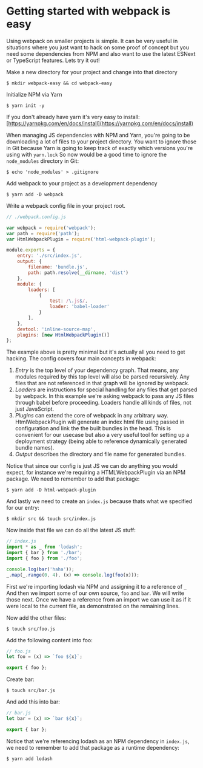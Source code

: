 # Getting started with webpack is easy

Using webpack on smaller projects is simple. It can be very useful in situations where you just want to hack on some proof of concept but you need some dependencies from NPM and also want to use the latest ESNext or TypeScript features. Lets try it out!

Make a new directory for your project and change into that directory

```shell
$ mkdir webpack-easy && cd webpack-easy
```

Initialize NPM via Yarn

```shell
$ yarn init -y
```

If you don't already have yarn it's very easy to install: [https://yarnpkg.com/en/docs/install](https://yarnpkg.com/en/docs/install)

When managing JS dependencies with NPM and Yarn, you're going to be downloading a lot of files to your project directory. You want to ignore those in Git because Yarn is going to keep track of exactly which versions you're using with `yarn.lock` So now would be a good time to ignore the `node_modules` directory in Git:

```shell
$ echo 'node_modules' > .gitignore
```

Add webpack to your project as a development dependency

```shell
$ yarn add -D webpack
```


Write a webpack config file in your project root.
```js
// ./webpack.config.js

var webpack = require('webpack');
var path = require('path');
var HtmlWebpackPlugin = require('html-webpack-plugin');

module.exports = {
    entry: './src/index.js',
    output: {
        filename: 'bundle.js',
        path: path.resolve(__dirname, 'dist')
    },
    module: {
        loaders: [
            {
                test: /\.js$/,
                loader: 'babel-loader'
            }
        ],
    },
    devtool: 'inline-source-map',
    plugins: [new HtmlWebpackPlugin()]
};
```

The example above is pretty minimal but it's actually all you need to get hacking. The config covers four main concepts in webpack:
1. *Entry* is the top level of your dependency graph. That means, any modules required by this top level will also be parsed recursively. Any files that are not referenced in that graph will be ignored by webpack.
1. *Loaders* are instructions for special handling for any files that get parsed by webpack. In this example we're asking webpack to pass any JS files through babel before proceeding. Loaders handle all kinds of files, not just JavaScript.
1. *Plugins* can extend the core of webpack in any arbitrary way. HtmlWebpackPlugin will generate an index html file using passed in configuration and link the the built bundles in the head. This is convenient for our usecase but also a very useful tool for setting up a deployment strategy (being able to reference dynamically generated bundle names).
1. *Output* describes the directory and file name for generated bundles.

Notice that since our config is just JS we can do anything you would expect, for instance we're requiring a HTMLWebpackPlugin via an NPM package. We need to remember to add that package:

```shell
$ yarn add -D html-webpack-plugin
```

And lastly we need to create an `index.js` because thats what we specified for our entry:

```shell
$ mkdir src && touch src/index.js
```

Now inside that file we can do all the latest JS stuff:

```js
// index.js
import * as _ from 'lodash';
import { bar } from './bar';
import { foo } from './foo';

console.log(bar('haha'));
_.map(_.range(0, 4), (x) => console.log(foo(x)));
```

First we're importing lodash via NPM and assigning it to a reference of `_`
And then we import some of our own source, `foo` and `bar`. We will write those next.
Once we have a reference from an import we can use it as if it were local to the current file, as demonstrated on the remaining lines.

Now add the other files:

```shell
$ touch src/foo.js
```

Add the following content into foo:

```js
// foo.js
let foo = (x) => `foo ${x}`;

export { foo };
```

Create bar:

```shell
$ touch src/bar.js
```

And add this into bar:

```js
// bar.js
let bar = (x) => `bar ${x}`;

export { bar };
```

Notice that we're referencing lodash as an NPM dependency in `index.js`, we need to remember to add that package as a runtime dependency:

```shell
$ yarn add lodash
```
